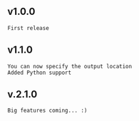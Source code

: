## v1.0.0

    First release

## v1.1.0

    You can now specify the output location
    Added Python support

## v.2.1.0

    Big features coming... :)
